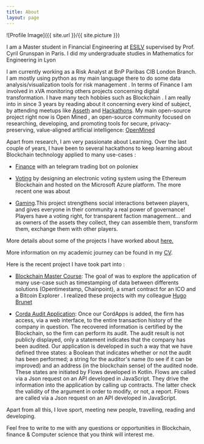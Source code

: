 ```yaml
---
title: About
layout: page
---
```

![Profile Image]({{ site.url }}/{{ site.picture }})

I am a Master student in Financial Engineering at [ESILV](https://www.esilv.fr/en/programmes/masters-program/) supervised by Prof. Cyril Grunspan  in Paris. I did my undergraduate studies in Mathematics for Engineering in Lyon 

I  am currently working as a Risk Analyst at BnP Paribas CIB London Branch.
I am mostly using python as my main language there to do some data analysis/visualization tools for risk management . In terms of Finance I am involved in xVA monitoring others projects concerning digital transformation.
I have many tech hobbies such as Blockchain . I am really into in since 3 years by reading about it concerning every kind of subject, by attending meetups like [Asseth](https://www.asseth.fr/) and 
[Hackathons](https://www.linkedin.com/pulse/people-who-inspired-me-2016-satya-nadella/). 
My main open-source project right now is Open Mined , an open-source community focused on researching, developing, and promoting tools for secure, privacy-preserving, value-aligned artificial intelligence: [OpenMined](https://www.openmined.org/) 

Apart from research, I am very passionate about Learning. Over the last couple of years, I have been to several hackathons to keep learning about Blockchain technology applied to many use-cases : 
   - [Finance](https://github.com/asseth/telegram-ethbot) with an telegram trading bot on poloniex 

   - [Voting](https://www.linkedin.com/pulse/people-who-inspired-me-2016-satya-nadella/) by designing an electronic voting system using the Ethereum Blockchain and hosted on the Microsoft Azure platform. The more recent one was about 

   - [Gaming](http://blockchainheroes-ubisoft.com/).This project strengthens social interactions between players, and gives everyone in their community a real power of governance! Players have a voting right, for transparent faction management... and as owners of the assets they collect, they can assemble them, transform them, exchange them with other players.

 More details about some of the projects I have worked about [here.](https://drive.google.com/file/d/1hjY7DVMsmG8sE1TMZMChVRe4lq_9CjFr/view?usp=sharing)


More information on my academic journey can be found in my [CV](https://drive.google.com/file/d/1aWANHEPfPC-UprYjFzVs_8KYuWGOfs9j/view?usp=sharing).

Here is the recent project I have took part into :
  - [Blockchain Master Course](HugoBrunet13.github.io): The goal of was to 
  explore the application of many use-case such as timestamping of data between differents solutions (Opentimestamp, Chainpoint), a smart contract for an ICO and a Bitcoin Explorer .
  I realized these projects with my colleague [Hugo Brunet](https://www.linkedin.com/in/hugo-brunet-b1aa95115/)

- [Corda Audit Application](https://drive.google.com/file/d/0BwysUpxBlNQARTQ0SkRKUlExcjg0X3FzUXg1VGQyVkxKVm93/view): Once our CordApps is added, the firm has access, via a web interface, to the entire transaction history of the company in question. The recovered information is certified by the Blockchain, so the firm can perform its audit. The audit result is not publicly displayed, only a statement indicates that the company has been audited.
Our application is developed in such a way that we have defined three states: a Boolean that indicates whether or not the audit has been performed; a string for the auditor's name (to see if it can be improved) and an address (in the blockchain sense) of the audited node.
These states are initiated by Flows developed in Kotlin. Flows are called via a Json request on an API developed in JavaScript. They drive the information into the application by calling up contracts. The latter check the validity of the argument in order to modify, or not, a report.
Flows are called via a Json request on an API developed in JavaScript.


Apart from all this, I love sport, meeting new people, travelling, reading and developing. 

Feel free to write to me with any questions or opportunities in Blockchain, finance & Computer science that you think will interest me. 
